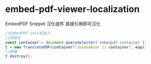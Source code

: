 # embed-pdf-viewer-localization
EmbedPDF Snippet  汉化组件  直接引用即可汉化


```js
//EmbedPDF.init后加入
//初始化
const container = document.querySelector('embedpdf-container');
t = new TranslatePDF(container?.shadowRoot || container!, map);
//销毁
t.destroy();
```